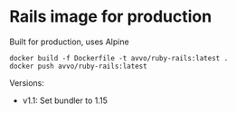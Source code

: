 # Rails image for production

Built for production, uses Alpine

```
docker build -f Dockerfile -t avvo/ruby-rails:latest .
docker push avvo/ruby-rails:latest
```

Versions:
 * v1.1: Set bundler to 1.15
